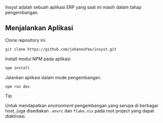 Insyst adalah sebuah aplikasi ERP yang saat ini masih dalam tahap pengembangan.

## Menjalankan Aplikasi

Clone repository ini.

```bash
git clone https://github.com/johanesPao/insyst.git
```

Install modul NPM pada aplikasi

```bash
npm install
```

Jalankan aplikasi dalam mode pengembangan.

```bash
npm run dev
```

> [!TIP]
> Untuk mendapatkan *environment* pengembangan yang serupa di berbagai host, juga disediakan `.envrc` dan `flake.nix` pada root project yang dapat diaktivasi.
